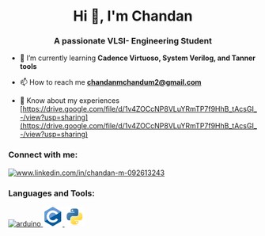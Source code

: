 <h1 align="center">Hi 👋, I'm Chandan</h1>
<h3 align="center">A passionate VLSI- Engineering Student</h3>

- 🌱 I’m currently learning **Cadence Virtuoso, System Verilog, and Tanner tools**

- 📫 How to reach me **chandanmchandum2@gmail.com**

- 📄 Know about my experiences [https://drive.google.com/file/d/1v4ZOCcNP8VLuYRmTP7f9HhB_tAcsGI_-/view?usp=sharing](https://drive.google.com/file/d/1v4ZOCcNP8VLuYRmTP7f9HhB_tAcsGI_-/view?usp=sharing)

<h3 align="left">Connect with me:</h3>
<p align="left">
<a href="https://linkedin.com/in/www.linkedin.com/in/chandan-m-092613243" target="blank"><img align="center" src="https://raw.githubusercontent.com/rahuldkjain/github-profile-readme-generator/master/src/images/icons/Social/linked-in-alt.svg" alt="www.linkedin.com/in/chandan-m-092613243" height="30" width="40" /></a>
</p>

<h3 align="left">Languages and Tools:</h3>
<p align="left"> <a href="https://www.arduino.cc/" target="_blank" rel="noreferrer"> <img src="https://cdn.worldvectorlogo.com/logos/arduino-1.svg" alt="arduino" width="40" height="40"/> </a> <a href="https://www.cprogramming.com/" target="_blank" rel="noreferrer"> <img src="https://raw.githubusercontent.com/devicons/devicon/master/icons/c/c-original.svg" alt="c" width="40" height="40"/> </a> <a href="https://www.python.org" target="_blank" rel="noreferrer"> <img src="https://raw.githubusercontent.com/devicons/devicon/master/icons/python/python-original.svg" alt="python" width="40" height="40"/> </a> </p>
